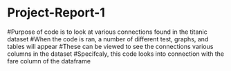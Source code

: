 # Project-Report-1
#Purpose of code is to look at various connections found in the titanic dataset
#When the code is ran, a number of different test, graphs, and tables will appear
#These can be viewed to see the connections various columns in the dataset
#Specifcaly, this code looks into connection with the fare column of the dataframe 
